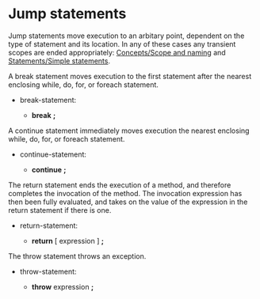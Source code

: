 

Jump statements
===============

Jump statements move execution to an arbitary point, dependent on the type of statement and its location. In any of these cases any transient scopes are ended appropriately: [Concepts/Scope and naming](http://wiki.gnome.org/action/show/Projects/Vala/Manual/Export/Vala/Manual/Concepts#Scope_and_naming) and [Statements/Simple statements](http://wiki.gnome.org/action/show/Projects/Vala/Manual/Export/Vala/Manual/Statements#Simple_statements).

A break statement moves execution to the first statement after the nearest enclosing while, do, for, or foreach statement.

-   break-statement:

    -   **break** **;**

A continue statement immediately moves execution the nearest enclosing while, do, for, or foreach statement.

-   continue-statement:

    -   **continue** **;**

The return statement ends the execution of a method, and therefore completes the invocation of the method. The invocation expression has then been fully evaluated, and takes on the value of the expression in the return statement if there is one.

-   return-statement:

    -   **return** [ expression ] **;**

The throw statement throws an exception.

-   throw-statement:

    -   **throw** expression **;**
